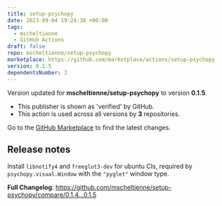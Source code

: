 ```yaml
---
title: setup-psychopy
date: 2023-09-04 19:24:38 +00:00
tags:
  - mscheltienne
  - GitHub Actions
draft: false
repo: mscheltienne/setup-psychopy
marketplace: https://github.com/marketplace/actions/setup-psychopy
version: 0.1.5
dependentsNumber: 3
---
```



Version updated for **mscheltienne/setup-psychopy** to version **0.1.5**.
- This publisher is shown as 'verified' by GitHub.
- This action is used across all versions by **3** repositories.

Go to the [GitHub Marketplace](https://github.com/marketplace/actions/setup-psychopy) to find the latest changes.

## Release notes

Install `libnotify4` and `freeglut3-dev` for ubuntu CIs, required by `psychopy.visual.Window` with the `"pyglet"` window type.

**Full Changelog**: https://github.com/mscheltienne/setup-psychopy/compare/0.1.4...0.1.5
